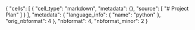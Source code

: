 {
 "cells": [
  {
   "cell_type": "markdown",
   "metadata": {},
   "source": [
    "# Project Plan"
   ]
  }
 ],
 "metadata": {
  "language_info": {
   "name": "python"
  },
  "orig_nbformat": 4
 },
 "nbformat": 4,
 "nbformat_minor": 2
}

